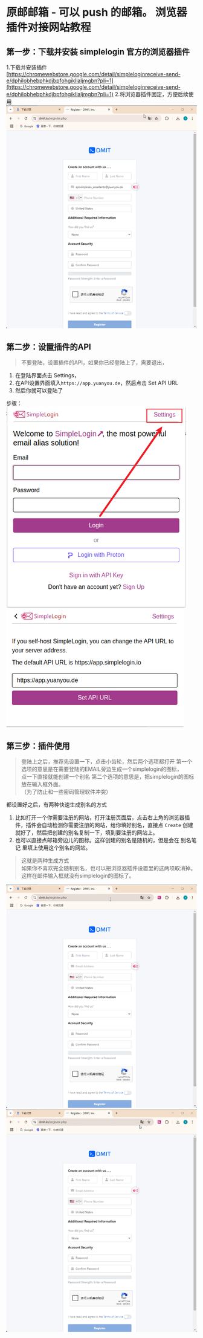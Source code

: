 # 原邮邮箱 - 可以 push 的邮箱。 浏览器插件对接网站教程

## 第一步：下载并安装 simplelogin 官方的浏览器插件

1.下载并安装插件
[https://chromewebstore.google.com/detail/simpleloginreceive-send-e/dphilobhebphkdjbpfohgikllaljmgbn?pli=1](https://chromewebstore.google.com/detail/simpleloginreceive-send-e/dphilobhebphkdjbpfohgikllaljmgbn?pli=1)
2.将浏览器插件固定，方便后续使用
![Chrome-Extension-1](./static/images/PinExtension.gif)

## 第二步：设置插件的API

> 不要登陆，设置插件的API，如果你已经登陆上了，需要退出，  

1. 在登陆界面点击 Settings，
2. 在API设置界面填入`https://app.yuanyou.de`，然后点击 Set API URL
3. 然后你就可以登陆了

步骤：
![Chrome-Extension-1](./static/images/Chrome-Extension-1.png)
![Chrome-Extension-2](./static/images/Chrome-Extension-2.png)

## 第三步：插件使用

> 登陆上之后，推荐先设置一下，点击小齿轮，然后两个选项都打开
第一个选项的意思是在需要登陆的EMAIL旁边生成一个simplelogin的图标，  
点一下直接就能创建一个别名
第二个选项的意思是，把simplelogin的图标放在输入框外面。  
（为了防止和一些密码管理软件冲突）

都设置好之后，有两种快速生成别名的方式

1. 比如打开一个你需要注册的网站，打开注册页面后，点击右上角的浏览器插件，插件会自动检测你需要注册的网站，给你填好别名，直接点 `Create` 创建就好了，然后把创建的别名复制一下，填到要注册的网站上。
2. 也可以直接点邮箱旁边儿的图标。这样创建的别名是随机的，但是会在 别名笔记 里填上使用这个别名的网站。

> 这就是两种生成方式  
如果你不喜欢完全随机别名，也可以把浏览器插件设置里的这两项取消掉。  
这样在邮件输入框就没有simplelogin的图标了。

![Extension-CreateAlias-1](./static/images/Extension-CreateAlias-1.gif)
![Extension-CreateAlias-2](./static/images/Extension-CreateAlias-2.gif)
